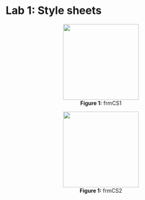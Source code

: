 # Lab 1: Style sheets

<p align="center">
<img src="https://github.com/drshahizan/learn-aspnet/blob/main/lab/styles/images/frmCS1.png"  height="200" /></br>
<b>Figure 1:</b> frmCS1
</p>

<p align="center">
<img src="https://github.com/drshahizan/learn-aspnet/blob/main/lab/styles/images/frmCS2.png"  height="200" /></br>
<b>Figure 1:</b> frmCS2
</p>

